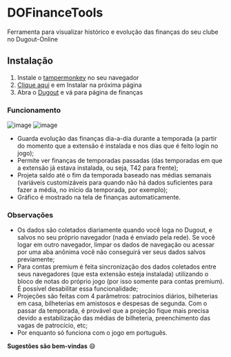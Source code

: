 # DOFinanceTools
Ferramenta para visualizar histórico e evolução das finanças do seu clube no Dugout-Online

## Instalação
1. Instale o [tampermonkey](https://www.tampermonkey.net/) no seu navegador
2. [Clique aqui](https://github.com/gabriel-brunetti/dugout-training-analyzer/raw/main/do-training-analyzer.user.js) e em Instalar na próxima página
3. Abra o [Dugout](https://dugout-online.com/) e vá para página de finanças 

### Funcionamento

![image](https://user-images.githubusercontent.com/8468139/169935344-91d93e7d-c878-4309-8f82-2af1295ac140.png)
![image](https://user-images.githubusercontent.com/8468139/169935378-9c874d0c-02c7-4b26-a8c3-6cf99d9c4fed.png)

- Guarda evolução das finanças dia-a-dia durante a temporada (a partir do momento que a extensão é instalada e nos dias que é feito login no jogo);
- Permite ver finanças de temporadas passadas (das temporadas em que a extensão já estava instalada, ou seja, T42 para frente);
- Projeta saldo até o fim da temporada baseado nas médias semanais (variáveis customizáveis para quando não há dados suficientes para fazer a média, no início da temporada, por exemplo);
- Gráfico é mostrado na tela de finanças automaticamente.

### Observações
- Os dados são coletados diariamente quando você loga no Dugout, e salvos no seu próprio navegador (nada é enviado pela rede). Se você logar em outro navegador, limpar os dados de navegação ou acessar por uma aba anônima você não conseguirá ver seus dados salvos previamente;
- Para contas premium é feita sincronização dos dados coletados entre seus navegadores (que esta extensão esteja instalada) utilizando o bloco de notas do próprio jogo (por isso somente para contas premium). É possível desabilitar essa funcionalidade;
- Projeções são feitas com 4 parâmetros: patrocínios diários, bilheterias em casa, bilheterias em amistosos e despesas de segunda. Com o passar da temporada, é provável que a projeção fique mais precisa devido a estabilização das médias de bilheteria, preenchimento das vagas de patrocício, etc;
- Por enquanto só funciona com o jogo em português.

**Sugestões são bem-vindas** :smile:
